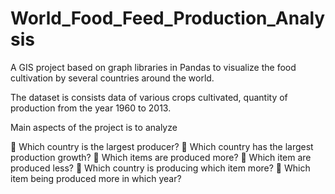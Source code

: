# World_Food_Feed_Production_Analysis
A GIS project based on graph libraries in Pandas to visualize the food cultivation by several countries around the world.

The dataset is consists data of various crops cultivated, quantity of production from the year 1960 to 2013.

Main aspects of the project is to analyze 

	Which country is the largest producer?
	Which country has the largest production growth?
	Which items are produced more?
	Which item are produced less?
	Which country is producing which item more?
	Which item being produced more in which year?


